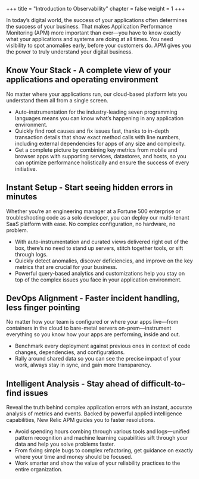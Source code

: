 +++
title = "Introduction to Observability"
chapter = false
weight = 1
+++

<p style='text-align: left;'>
In today’s digital world, the success of your applications often determines the success of your business. That makes Application Performance Monitoring (APM) more important than ever—you have to know exactly what your applications and systems are doing at all times. You need visibility to spot anomalies early, before your customers do. APM gives you the power to truly understand your digital business.
</p>

## Know Your Stack - A complete view of your applications and operating environment
<p style='text-align: left;'>
No matter where your applications run, our cloud-based platform lets you understand them all from a single screen. 
 <ul>
   <li>Auto-instrumentation for the industry-leading seven programming languages means you can know what’s happening in any application environment.</li>
   <li>Quickly find root causes and fix issues fast, thanks to in-depth transaction details that show exact method calls with line numbers, including external dependencies for apps of any size and complexity.</li>
   <li>Get a complete picture by combining key metrics from mobile and browser apps with supporting services, datastores, and hosts, so you can optimize performance holistically and ensure the success of every initiative.</li>
 </ul>
</p>

## Instant Setup - Start seeing hidden errors in minutes

<p style='text-align: left;'>
 Whether you’re an engineering manager at a Fortune 500 enterprise or troubleshooting code as a solo developer, you can deploy our multi-tenant SaaS platform with ease. No complex configuration, no hardware, no problem. 
 <ul>
  <li>With auto-instrumentation and curated views delivered right out of the box, there’s no need to stand up servers, stitch together tools, or sift through logs.</li> 
  <li>Quickly detect anomalies, discover deficiencies, and improve on the key metrics that are crucial for your business.</li> 
  <li>Powerful query-based analytics and customizations help you stay on top of the complex issues you face in your application environment.</li>
 </ul>
</p>


## DevOps Alignment - Faster incident handling, less finger pointing

<p style='text-align: left;'>
 No matter how your team is configured or where your apps live—from containers in the cloud to bare-metal servers on-prem—instrument everything so you know how your apps are performing, inside and out.  
 <ul>
  <li>Benchmark every deployment against previous ones in context of code changes, dependencies, and configurations.
  <li>Rally around shared data so you can see the precise impact of your work, always stay in sync, and gain more transparency.</li>
 </ul>
</p>

## Intelligent Analysis - Stay ahead of difficult-to-find issues

<p style='text-align: left;'>
 Reveal the truth behind complex application errors with an instant, accurate analysis of metrics and events. Backed by powerful applied intelligence capabilities, New Relic APM guides you to faster resolutions. 
 <ul>
  <li>Avoid spending hours combing through various tools and logs—unified pattern recognition and machine learning capabilities sift through your data and help you solve problems faster.</li>  
  <li>From fixing simple bugs to complex refactoring, get guidance on exactly where your time and money should be focused.</li>
  <li>Work smarter and show the value of your reliability practices to the entire organization.</li> 
 </ul>
</p>
